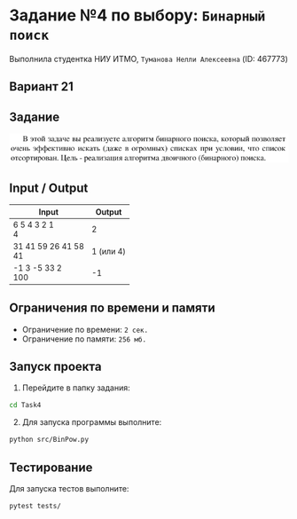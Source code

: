 # Задание №4 по выбору: `Бинарный поиск`
Выполнила студентка НИУ ИТМО, `Туманова Нелли Алексеевна` (ID: 467773)

## Вариант 21

## Задание 
![img.png](task.png)

## Input / Output 

| Input                    | Output    |
|--------------------------|-----------|
| 6 5 4 3 2 1<br/>4        | 2         |
| 31 41 59 26 41 58<br/>41 | 1 (или 4) |
| -1 3 -5 33 2<br/>100     | -1        |

## Ограничения по времени и памяти

- Ограничение по времени: `2 сек.`
- Ограничение по памяти: `256 мб.`


## Запуск проекта
1. Перейдите в папку задания:
```bash
cd Task4
```

2. Для запуска программы выполните:
```bash
python src/BinPow.py
```

## Тестирование
Для запуска тестов выполните:
```bash
pytest tests/
```